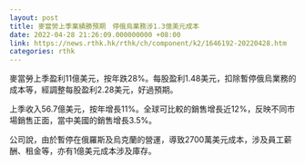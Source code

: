 ```yaml
---
layout: post
title: 麥當勞上季業績勝預期　停俄烏業務涉1.3億美元成本
date: 2022-04-28 21:26:09.000000000 +08:00
link: https://news.rthk.hk/rthk/ch/component/k2/1646192-20220428.htm
categories: rthk
---
```


麥當勞上季盈利11億美元，按年跌28%。每股盈利1.48美元，扣除暫停俄烏業務的成本等，經調整每股盈利2.28美元，好過預期。

上季收入56.7億美元，按年增長11%。全球可比較的銷售增長近12%，反映不同市場銷售正面，當中美國的銷售增長3.5%。

公司說，由於暫停在俄羅斯及烏克蘭的營運，導致2700萬美元成本，涉及員工薪酬、租金等，亦有1億美元成本涉及庫存。
